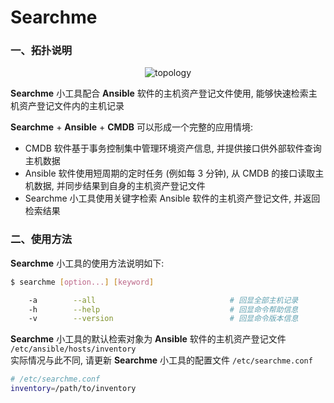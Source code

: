 # Searchme

### 一、拓扑说明

<div align="center">

![topology](https://github.com/waitspring/morning-tavern/raw/master/static/pic/searchme-topology.png)

</div>

**Searchme** 小工具配合 **Ansible** 软件的主机资产登记文件使用, 能够快速检索主机资产登记文件内的主机记录  

**Searchme** + **Ansible** + **CMDB** 可以形成一个完整的应用情境:

+ CMDB 软件基于事务控制集中管理环境资产信息, 并提供接口供外部软件查询主机数据
+ Ansible 软件使用短周期的定时任务 (例如每 3 分钟), 从 CMDB 的接口读取主机数据, 并同步结果到自身的主机资产登记文件
+ Searchme 小工具使用关键字检索 Ansible 软件的主机资产登记文件, 并返回检索结果

### 二、使用方法

**Searchme** 小工具的使用方法说明如下:

```bash
$ searchme [option...] [keyword]

    -a        --all                              # 回显全部主机记录
    -h        --help                             # 回显命令帮助信息
    -v        --version                          # 回显命令版本信息

```

**Searchme** 小工具的默认检索对象为 **Ansible** 软件的主机资产登记文件 `/etc/ansible/hosts/inventory`  
实际情况与此不同, 请更新 **Searchme** 小工具的配置文件 `/etc/searchme.conf`  

```bash
# /etc/searchme.conf
inventory=/path/to/inventory

```


